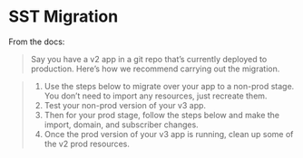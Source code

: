 # SST Migration

From the docs:

> Say you have a v2 app in a git repo that’s currently deployed to production. Here’s how we recommend carrying out the migration.

> 1. Use the steps below to migrate over your app to a non-prod stage. You don’t need to import any resources, just recreate them.
> 2. Test your non-prod version of your v3 app.
> 3. Then for your prod stage, follow the steps below and make the import, domain, and subscriber changes.
> 4. Once the prod version of your v3 app is running, clean up some of the v2 prod resources.

